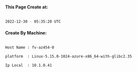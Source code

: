 
   
#### This Page Create at:

```bash

2022-12-30 - 05:35:20 UTC

```

#### Create By Machine:

```bash

Host Name : fv-az454-0

platform  : Linux-5.15.0-1024-azure-x86_64-with-glibc2.35

Ip Local  : 10.1.0.41

```

